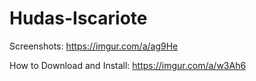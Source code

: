 # Hudas-Iscariote
Screenshots: https://imgur.com/a/ag9He

How to Download and Install: https://imgur.com/a/w3Ah6

